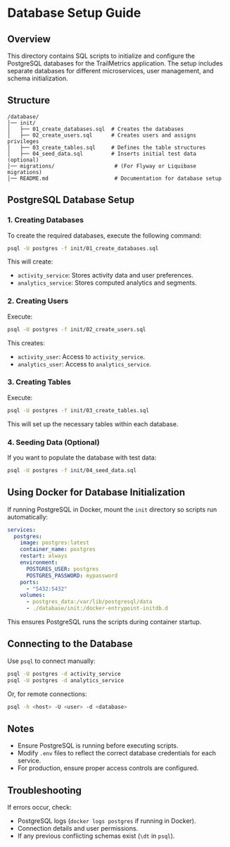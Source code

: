 # Database Setup Guide

## Overview
This directory contains SQL scripts to initialize and configure the PostgreSQL databases for the TrailMetrics application. The setup includes separate databases for different microservices, user management, and schema initialization.

## Structure
```
/database/
│── init/
│   ├── 01_create_databases.sql  # Creates the databases
│   ├── 02_create_users.sql      # Creates users and assigns privileges
│   ├── 03_create_tables.sql     # Defines the table structures
│   ├── 04_seed_data.sql         # Inserts initial test data (optional)
│── migrations/                   # (For Flyway or Liquibase migrations)
│── README.md                     # Documentation for database setup
```

## PostgreSQL Database Setup

### 1. Creating Databases
To create the required databases, execute the following command:
```sh
psql -U postgres -f init/01_create_databases.sql
```
This will create:
- `activity_service`: Stores activity data and user preferences.
- `analytics_service`: Stores computed analytics and segments.

### 2. Creating Users
Execute:
```sh
psql -U postgres -f init/02_create_users.sql
```
This creates:
- `activity_user`: Access to `activity_service`.
- `analytics_user`: Access to `analytics_service`.

### 3. Creating Tables
Execute:
```sh
psql -U postgres -f init/03_create_tables.sql
```
This will set up the necessary tables within each database.

### 4. Seeding Data (Optional)
If you want to populate the database with test data:
```sh
psql -U postgres -f init/04_seed_data.sql
```

## Using Docker for Database Initialization
If running PostgreSQL in Docker, mount the `init` directory so scripts run automatically:
```yaml
services:
  postgres:
    image: postgres:latest
    container_name: postgres
    restart: always
    environment:
      POSTGRES_USER: postgres
      POSTGRES_PASSWORD: mypassword
    ports:
      - "5432:5432"
    volumes:
      - postgres_data:/var/lib/postgresql/data
      - ./database/init:/docker-entrypoint-initdb.d
```
This ensures PostgreSQL runs the scripts during container startup.

## Connecting to the Database
Use `psql` to connect manually:
```sh
psql -U postgres -d activity_service
psql -U postgres -d analytics_service
```
Or, for remote connections:
```sh
psql -h <host> -U <user> -d <database>
```

## Notes
- Ensure PostgreSQL is running before executing scripts.
- Modify `.env` files to reflect the correct database credentials for each service.
- For production, ensure proper access controls are configured.

## Troubleshooting
If errors occur, check:
- PostgreSQL logs (`docker logs postgres` if running in Docker).
- Connection details and user permissions.
- If any previous conflicting schemas exist (`\dt` in `psql`).

